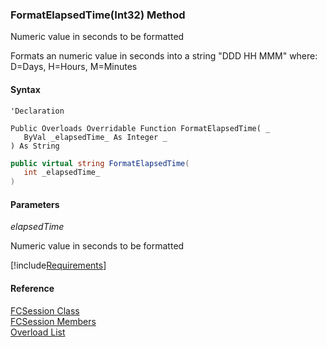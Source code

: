 ﻿### FormatElapsedTime(Int32) Method

Numeric value in seconds to be formatted

Formats an numeric value in seconds into a string "DDD HH MMM" where: D=Days, H=Hours, M=Minutes

#### Syntax

```vbnet
'Declaration
 
Public Overloads Overridable Function FormatElapsedTime( _
   ByVal _elapsedTime_ As Integer _
) As String
```

```csharp
public virtual string FormatElapsedTime( 
   int _elapsedTime_
)
```

#### Parameters

_elapsedTime_

Numeric value in seconds to be formatted

[!include[Requirements](../partials/requirements.md)]

#### Reference

[FCSession Class](fcSDK~FChoice.Foundation.FCSession.md)  
[FCSession Members](fcSDK~FChoice.Foundation.FCSession_members.md)  
[Overload List](fcSDK~FChoice.Foundation.FCSession~FormatElapsedTime.md)